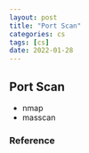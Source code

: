 ```yaml
---
layout: post
title: "Port Scan"
categories: cs
tags: [cs]
date: 2022-01-28
---
```


## Port Scan

* nmap
* masscan

### Reference

